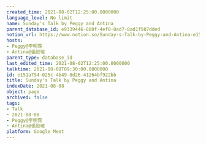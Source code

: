 ```yaml
---
created_time: 2021-08-02T12:25:00.0000000
language_level: No limit
name: Sunday's Talk by Peggy and Antina
parent_database_id: e9339446-880f-4ef0-8ad7-8ad1f507dded
notion_url: https://www.notion.so/Sunday-s-Talk-by-Peggy-and-Antina-e151a794025c4b498d2641264bf922bb
hosts:
- Peggy@李明霈
- Antina@張庭瑄
parent_type: database_id
last_edited_time: 2021-08-02T12:25:00.0000000
talktime: 2021-08-08T09:30:00.0000000
id: e151a794-025c-4b49-8d26-41264bf922bb
title: Sunday's Talk by Peggy and Antina
indexDate: 2021-08-08
object: page
archived: false
tags:
- Talk
- 2021-08-08
- Peggy@李明霈
- Antina@張庭瑄
platform: Google Meet
---
```







